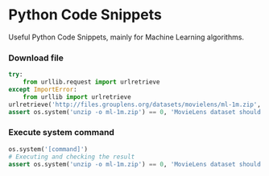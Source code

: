 # Python Code Snippets

Useful Python Code Snippets, mainly for Machine Learning algorithms.

### Download file
```python
try:
    from urllib.request import urlretrieve
except ImportError:
    from urllib import urlretrieve
urlretrieve('http://files.grouplens.org/datasets/movielens/ml-1m.zip', 'ml-1m.zip')
assert os.system('unzip -o ml-1m.zip') == 0, 'MovieLens dataset should be downloaded and unziped correctly'
```
### Execute system command
```python
os.system('[command]')
# Executing and checking the result
assert os.system('unzip -o ml-1m.zip') == 0, 'MovieLens dataset should be downloaded and unziped correctly'
```
